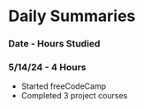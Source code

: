 # Daily Summaries
### Date - Hours Studied
### 5/14/24 - 4 Hours
- Started freeCodeCamp
- Completed 3 project courses

